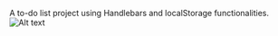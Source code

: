 A to-do list project using Handlebars and localStorage functionalities.
![Alt text](relative/path/to/toDoList_screenshot.PNG?raw=true "toDoList_screenshot")

